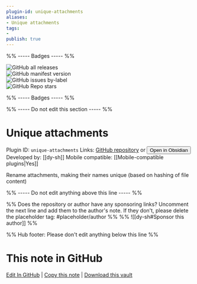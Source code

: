 ```yaml
---
plugin-id: unique-attachments
aliases:
- Unique attachments
tags: 
- 
publish: true
---
```


%% ----- Badges ----- %%

![GitHub all releases](https://img.shields.io/github/downloads/dy-sh/obsidian-unique-attachments/total?color=573E7A&logo=github&style=for-the-badge)   
![GitHub manifest version](https://img.shields.io/github/manifest-json/v/dy-sh/obsidian-unique-attachments?color=573E7A&logo=github&style=for-the-badge)   
![GitHub issues by-label](https://img.shields.io/github/issues/dy-sh/obsidian-unique-attachments/help%20wanted?color=573E7A&logo=github&style=for-the-badge)   
![GitHub Repo stars](https://img.shields.io/github/stars/dy-sh/obsidian-unique-attachments?color=573E7A&logo=github&style=for-the-badge)

%% ----- Badges ----- %%

%% ----- Do not edit this section ----- %%

# Unique attachments

Plugin ID: `unique-attachments`
Links: [GitHub repository](https://github.com/dy-sh/obsidian-unique-attachments) or [<button id=HH>Open in Obsidian</button>](obsidian://goto-plugin?id=unique-attachments)
Developed by: [[dy-sh]]
Mobile compatible: [[Mobile-compatible plugins|Yes]]

Rename attachments, making their names unique (based on hashing of file content)

%% ----- Do not edit anything above this line ----- %% 

%% Does the repository or author have any sponsoring links? Uncomment the next line and add them to the author's note. If they don't, please delete the placeholder tag: #placeholder/author %%
%% ![[dy-sh#Sponsor this author]] %%

%% Hub footer: Please don't edit anything below this line %%

# This note in GitHub

<span class="git-footer">[Edit In GitHub](https://github.dev/obsidian-community/obsidian-hub/blob/main/02%20-%20Community%20Expansions/02.05%20All%20Community%20Expansions/Plugins/unique-attachments.md "git-hub-edit-note") | [Copy this note](https://raw.githubusercontent.com/obsidian-community/obsidian-hub/main/02%20-%20Community%20Expansions/02.05%20All%20Community%20Expansions/Plugins/unique-attachments.md "git-hub-copy-note") | [Download this vault](https://github.com/obsidian-community/obsidian-hub/archive/refs/heads/main.zip "git-hub-download-vault") </span>
